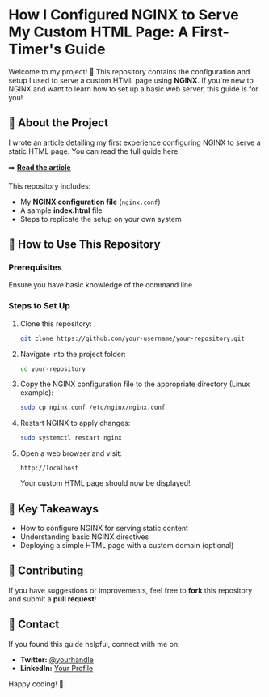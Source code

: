 # How I Configured NGINX to Serve My Custom HTML Page: A First-Timer's Guide

Welcome to my project! 🎉 This repository contains the configuration and setup I used to serve a custom HTML page using **NGINX**. If you're new to NGINX and want to learn how to set up a basic web server, this guide is for you!

## 📖 About the Project
I wrote an article detailing my first experience configuring NGINX to serve a static HTML page. You can read the full guide here:

➡️ **[Read the article](https://dev.to/starrinthecloud/how-i-configured-nginx-to-serve-my-custom-html-page-a-first-timers-guide-2aje)**

This repository includes:
- My **NGINX configuration file** (`nginx.conf`)
- A sample **index.html** file
- Steps to replicate the setup on your own system

## 🚀 How to Use This Repository
### Prerequisites
Ensure you have basic knowledge of the command line

### Steps to Set Up
1. Clone this repository:
   ```bash
   git clone https://github.com/your-username/your-repository.git
   ```
2. Navigate into the project folder:
   ```bash
   cd your-repository
   ```
3. Copy the NGINX configuration file to the appropriate directory (Linux example):
   ```bash
   sudo cp nginx.conf /etc/nginx/nginx.conf
   ```
4. Restart NGINX to apply changes:
   ```bash
   sudo systemctl restart nginx
   ```
5. Open a web browser and visit:
   ```
   http://localhost
   ```
   Your custom HTML page should now be displayed!

## 📌 Key Takeaways
- How to configure NGINX for serving static content
- Understanding basic NGINX directives
- Deploying a simple HTML page with a custom domain (optional)

## 🤝 Contributing
If you have suggestions or improvements, feel free to **fork** this repository and submit a **pull request**!

## 📩 Contact
If you found this guide helpful, connect with me on:
- **Twitter:** [@yourhandle](#)
- **LinkedIn:** [Your Profile](#)

Happy coding! 🚀
